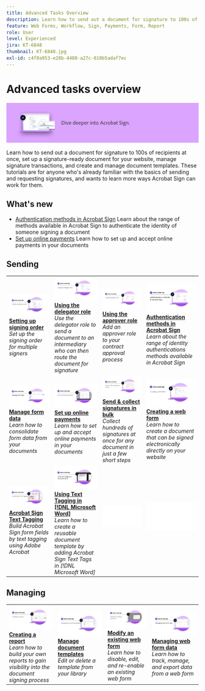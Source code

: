 ```yaml
---
title: Advanced Tasks Overview
description: Learn how to send out a document for signature to 100s of recipients at once, set up a signature-ready document for your website, manage signature transactions, and create and manage document templates
feature: Web Forms, Workflow, Sign, Payments, Form, Report
role: User
level: Experienced
jira: KT-6848
thumbnail: KT-6848.jpg
exl-id: c4f0a953-e28b-4488-a27c-010b5adaf7ec
---
```

# Advanced tasks overview

![Sign Advanced Image](../assets/Hero-Advanced.png)

Learn how to send out a document for signature to 100s of recipients at once, set up a signature-ready document for your website, manage signature transactions, and create and manage document templates. These tutorials are for anyone who's already familiar with the basics of sending and requesting signatures, and wants to learn more ways Acrobat Sign can work for them.

## What's new

* [Authentication methods in Acrobat Sign](authentication-methods.md)
  Learn about the range of methods available in Acrobat Sign to authenticate the identity of someone signing a document
* [Set up online payments](set-up-online-payments.md)
  Learn how to set up and accept online payments in your documents

## Sending

<table style="table-layout:fixed">
<tr>
  <td>
    <a href="setting-up-routing.md">
      <img alt="Setting up signing order" src="../assets/Routing.png">
    </a>
    <div>
    <a href="setting-up-routing.md"><strong>Setting up signing order</strong></a>
    </div>
    <em>Set up the signing order for multiple signers</em>
    <br>
  </td>
  <td>
    <a href="delegate-signature.md">
      <img alt="Delegating to someone else" src="../assets/Delegating.png" />
    </a>  
    <div>
    <a href="delegate-signature.md"><strong>Using the delegator role</strong></a>
    </div>
    <em>Use the delegator role to send a document to an intermediary who can then route the document for signature</em>
    <br>
  </td>
  <td>
    <a href="add-an-approver.md">
      <img alt="Using the approver role" src="../assets/Approver.png" />
    </a>
    <div>
    <a href="add-an-approver.md"><strong>Using the approver role</strong></a>
    </div>
    <em>Add an approver role to your contract approval process</em>
    <br>
  </td>
  <td>
    <a href="authentication-methods.md">
      <img alt="Authentication methods in Acrobat Sign" src="../assets/authentication.png" />
    </a>
    <div>
    <a href="authentication-methods.md"><strong>Authentication methods in Acrobat Sign</strong></a>
    </div>
    <em>Learn about the range of identity authentications methods available in Acrobat Sign</em>
    <br>
  </td>
</tr>
<tr>
  <td>
      <a href="manage-form-data.md">
        <img alt="Manage form data" src="../assets/manage-form-data.png" />
      </a>
      <div>
      <a href="manage-form-data.md"><strong>Manage form data</strong></a>
      </div>
      <em>Learn how to consolidate form data from your documents</em>
      <br>
    </td>
  <td>
    <a href="set-up-online-payments.md">
      <img alt="Set up online payments" src="../assets/Payments.png" />
    </a>
    <div>
    <a href="set-up-online-payments.md"><strong>Set up online payments</strong></a>
    </div>
    <em>Learn how to set up and accept online payments in your documents</em>
    <br>
  </td>
  <td>
      <a href="megasign.md">
        <img alt="Send & collect signatures in bulk" src="../assets/Megasign.png" />
      </a>
      <div>
      <a href="megasign.md"><strong>Send & collect signatures in bulk</strong></a>
      </div>
      <em>Collect hundreds of signatures at once for any document in just a few short steps</em>
      <br>
  </td>
 <td>
      <a href="webform.md">
        <img alt="Creating a web form" src="../assets/Webform.png" />
    </a>
      <div>
      <a href="webform.md"><strong>Creating a web form</strong></a>
      </div>
      <em>Learn how to create a document that can be signed electronically directly on your website</em>
      <br>
  </td>
</tr>
<tr>
  <td>
      <a href="adobe-sign-text-tagging.md">
        <img alt="Acrobat Sign Text Tagging" src="../assets/Text-Tagging.png" />
    </a>
      <div>
      <a href="adobe-sign-text-tagging.md"><strong>Acrobat Sign Text Tagging</strong></a>
      </div>
      <em>Build Acrobat Sign form fields by text tagging using Adobe Acrobat</em>
      <br>
    </td>
  <td>
    <a href="text-tagging-word.md">
      <img alt="Using Text Tagging in [!DNL Microsoft Word]" src="../assets/Wordtexttagging.png" />
  </a>
    <div>
    <a href="text-tagging-word.md"><strong>Using Text Tagging in [!DNL Microsoft Word]</strong></a>
    </div>
    <em>Learn how to create a reusable document template by adding Acrobat Sign Text Tags in [!DNL Microsoft Word]</em>
    <br>
  </td>
  <td>
    <img alt="Spacer" src="../assets/Whitespacer.png" />
    <div>
    <br>
  </td>
  <td>
    <img alt="Spacer" src="../assets/Whitespacer.png" />
    <div>
    <br>
  </td>
</tr>
</table>

## Managing

<table style="table-layout:fixed">
<tr>
<td>
    <a href="creating-a-report.md">
      <img alt="Creating a report" src="../assets/Report.png" />
    </a>
    <div>
    <a href="creating-a-report.md"><strong>Creating a report</strong></a>
    </div>
    <em>Learn how to build your own reports to gain visibility into the document signing process</em>
    <br>
  </td>
  <td>
    <a href="edit-a-template.md">
      <img alt="Manage document templates" src="../assets/ManageTemplate.png" />
    </a>
    <div>
    <a href="edit-a-template.md"><strong>Manage document templates</strong></a>
    </div>
    <em>Edit or delete a template from your library</em>
    <br>
  </td>
  <td>
    <a href="modify-webform.md">
      <img alt="Modify an existing web form" src="../assets/Modifywebform.png" />
    </a>
    <div>
    <a href="modify-webform.md"><strong>Modify an existing web form</strong></a>
    </div>
    <em>Learn how to disable, edit, and re-enable an existing web form</em>
    <br>
  </td>  
  <td>
    <a href="manage-webform-data.md">
      <img alt="Managing web form data" src="../assets/Managewebform.png" />
    </a>
    <div>
    <a href="manage-webform-data.md"><strong>Managing web form data</strong></a>
    </div>
    <em>Learn how to track, manage, and export data from a web form</em>
    <br>
  </td>  
</tr>
</table>